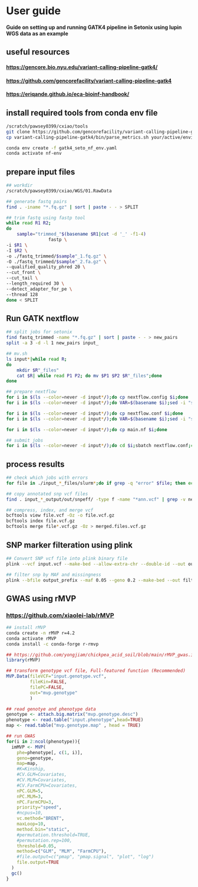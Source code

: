 # User guide
**Guide on setting up and running GATK4 pipeline in Setonix using lupin WGS data as an example**
## useful resources
#### https://gencore.bio.nyu.edu/variant-calling-pipeline-gatk4/
#### https://github.com/gencorefacility/variant-calling-pipeline-gatk4
#### https://eriqande.github.io/eca-bioinf-handbook/

## install required tools from conda env file
```bash
/scratch/pawsey0399/cxiao/tools
git clone https://github.com/gencorefacility/variant-calling-pipeline-gatk4
cp variant-calling-pipeline-gatk4/bin/parse_metrics.sh your/active/environment/path/

conda env create -f gatk4_seto_nf_env.yaml
conda activate nf-env
```
## prepare input files
```bash
## workdir
/scratch/pawsey0399/cxiao/WGS/01.RawData

## generate fastq pairs
find . -iname "*.fq.gz" | sort | paste - - > SPLIT

## trim fastq using fastp tool
while read R1 R2;
do
	sample="trimmed_"$(basename $R1|cut -d '_' -f1-4)
                fastp \
-i $R1 \
-I $R2 \
-o ./fastq_trimmed/$sample"_1.fq.gz" \
-O ./fastq_trimmed/$sample"_2.fa.gz" \
--qualified_quality_phred 20 \
--cut_front \
--cut_tail \
--length_required 30 \
--detect_adapter_for_pe \
--thread 128
done < SPLIT
```
## Run GATK nextflow
```bash
## split jobs for setonix
find fastq_trimmed -name "*.fq.gz" | sort | paste - - > new_pairs
split -a 3 -d -l 1 new_pairs input_

## mv.sh
ls input*|while read R;
do
	mkdir $R"_files"
	cat $R| while read P1 P2; do mv $P1 $P2 $R"_files";done
done

## prepare nextflow
for i in $(ls --color=never -d input*/);do cp nextflow.config $i;done
for i in $(ls --color=never -d input*/);do VAR=$(basename $i);sed -i "s/IN_DIR/$VAR/" $i"nextflow.config";done

for i in $(ls --color=never -d input*/);do cp nextflow.conf $i;done
for i in $(ls --color=never -d input*/);do VAR=$(basename $i);sed -i "s/INPUT/$VAR/" $i"nextflow.conf";done

for i in $(ls --color=never -d input*/);do cp main.nf $i;done

## submit jobs
for i in $(ls --color=never -d input*/);do cd $i;sbatch nextflow.conf;cd -;done
```
## process results
```bash
## check which jobs with errors
for file in ./input_*_files/slurm*;do if grep -q "error" $file; then echo $file" contains error";fi;done > TMP

## copy annotated snp vcf files
find . input_*_output/out/snpeff/ -type f -name "*ann.vcf" | grep -v nextflow_work_dir | while read R;do cp $R /scratch/pawsey0399/yjia/skylar/GATK_output2;done

## compress, index, and merge vcf
bcftools view file.vcf -Oz -o file.vcf.gz
bcftools index file.vcf.gz
bcftools merge file*.vcf.gz -Oz > merged.files.vcf.gz
```

## SNP marker filteration using plink
```bash
## Convert SNP vcf file into plink binary file
plink --vcf input.vcf --make-bed --allow-extra-chr --double-id --out output_prefix

## filter snp by MAF and missingness
plink --bfile output_prefix --maf 0.05 --geno 0.2 --make-bed --out filtered_output_prefix
```
## GWAS using rMVP
### https://github.com/xiaolei-lab/rMVP
```bash
## install rMVP
conda create -n rMVP r=4.2
conda activate rMVP
conda install -c conda-forge r-rmvp
```
```R
## https://github.com/yongjiam/chickpea_acid_soil/blob/main/rMVP_gwas.ipynb
library(rMVP)

## transform genotype vcf file, Full-featured function (Recommended)
MVP.Data(fileVCF="input.genotype.vcf",
         fileKin=FALSE,
         filePC=FALSE,
         out="mvp.genotype"
         )

## read genotye and phenotype data
genotype <- attach.big.matrix("mvp.genotype.desc")
phenotype <- read.table("input.phenotype",head=TRUE)
map <- read.table("mvp.genotype.map" , head = TRUE)

## run GWAS
for(i in 2:ncol(phenotype)){
  imMVP <- MVP(
    phe=phenotype[, c(1, i)],
    geno=genotype,
    map=map,
    #K=Kinship,
    #CV.GLM=Covariates,
    #CV.MLM=Covariates,
    #CV.FarmCPU=Covariates,
    nPC.GLM=5,
    nPC.MLM=3,
    nPC.FarmCPU=3,
    priority="speed",
    #ncpus=10,
    vc.method="BRENT",
    maxLoop=10,
    method.bin="static",
    #permutation.threshold=TRUE,
    #permutation.rep=100,
    threshold=0.05,
    method=c("GLM", "MLM", "FarmCPU"),
    #file.output=c("pmap", "pmap.signal", "plot", "log")
    file.output=TRUE
  )
  gc()
}
```


